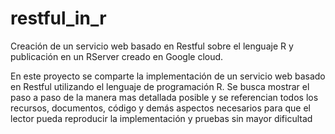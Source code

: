 # restful_in_r
Creación de un servicio web basado en Restful sobre el lenguaje R y publicación en un RServer creado en Google cloud.

En este proyecto se comparte la implementación de un servicio web basado en Restful utilizando el lenguaje de programación R. Se busca mostrar el paso a paso de la manera mas detallada posible y se referencian todos los recursos, documentos, código y demás aspectos necesarios para que el lector pueda reproducir la implementación y pruebas sin mayor dificultad

